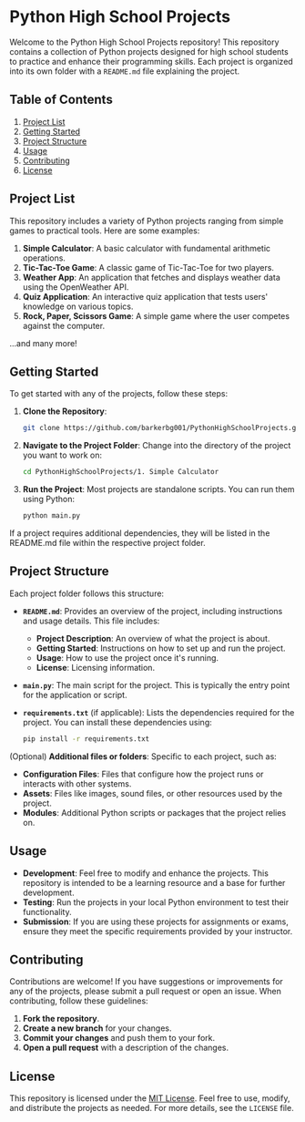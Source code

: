 # Python High School Projects

Welcome to the Python High School Projects repository! This repository contains a collection of Python projects designed for high school students to practice and enhance their programming skills. Each project is organized into its own folder with a `README.md` file explaining the project.

## Table of Contents

1. [Project List](#project-list)
2. [Getting Started](#getting-started)
3. [Project Structure](#project-structure)
4. [Usage](#usage)
5. [Contributing](#contributing)
6. [License](#license)

## Project List

This repository includes a variety of Python projects ranging from simple games to practical tools. Here are some examples:

1. **Simple Calculator**: A basic calculator with fundamental arithmetic operations.
2. **Tic-Tac-Toe Game**: A classic game of Tic-Tac-Toe for two players.
3. **Weather App**: An application that fetches and displays weather data using the OpenWeather API.
4. **Quiz Application**: An interactive quiz application that tests users' knowledge on various topics.
5. **Rock, Paper, Scissors Game**: A simple game where the user competes against the computer.

...and many more!

## Getting Started

To get started with any of the projects, follow these steps:

1. **Clone the Repository**:
   ```bash
   git clone https://github.com/barkerbg001/PythonHighSchoolProjects.git
   ```
2. **Navigate to the Project Folder**: Change into the directory of the project you want to work on:
   ```bash
   cd PythonHighSchoolProjects/1. Simple Calculator
   ```
3. **Run the Project**: Most projects are standalone scripts. You can run them using Python:
   ```bash
   python main.py
   ```

If a project requires additional dependencies, they will be listed in the README.md file within the respective project folder.

## Project Structure

Each project folder follows this structure:

- **`README.md`**: Provides an overview of the project, including instructions and usage details. This file includes:
  - **Project Description**: An overview of what the project is about.
  - **Getting Started**: Instructions on how to set up and run the project.
  - **Usage**: How to use the project once it's running.
  - **License**: Licensing information.

- **`main.py`**: The main script for the project. This is typically the entry point for the application or script.

- **`requirements.txt`** (if applicable): Lists the dependencies required for the project. You can install these dependencies using:
  ```bash
  pip install -r requirements.txt
  ```
  
(Optional) **Additional files or folders**: Specific to each project, such as:

- **Configuration Files**: Files that configure how the project runs or interacts with other systems.
- **Assets**: Files like images, sound files, or other resources used by the project.
- **Modules**: Additional Python scripts or packages that the project relies on.

## Usage

- **Development**: Feel free to modify and enhance the projects. This repository is intended to be a learning resource and a base for further development.
- **Testing**: Run the projects in your local Python environment to test their functionality.
- **Submission**: If you are using these projects for assignments or exams, ensure they meet the specific requirements provided by your instructor.

## Contributing

Contributions are welcome! If you have suggestions or improvements for any of the projects, please submit a pull request or open an issue. When contributing, follow these guidelines:

1. **Fork the repository**.
2. **Create a new branch** for your changes.
3. **Commit your changes** and push them to your fork.
4. **Open a pull request** with a description of the changes.

## License

This repository is licensed under the [MIT License](LICENSE). Feel free to use, modify, and distribute the projects as needed. For more details, see the `LICENSE` file.
